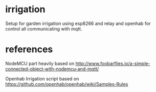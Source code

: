 # irrigation
Setup for garden irrigation using esp8266 and relay and openhab for control all communicating with mqtt.

# references
NodeMCU part heavily based on http://www.foobarflies.io/a-simple-connected-object-with-nodemcu-and-mqtt/

Openhab Irrigation script based on https://github.com/openhab/openhab/wiki/Samples-Rules